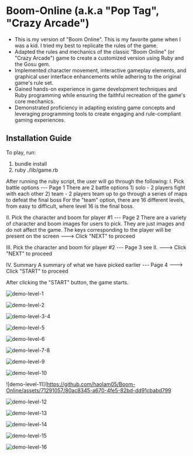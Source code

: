 # Boom-Online (a.k.a "Pop Tag", "Crazy Arcade")

  - This is my version of "Boom Online". This is my favorite game when I was a kid. I tried my best to replicate the rules of the game.
  - Adapted the rules and mechanics of the classic "Boom Online" (or "Crazy Arcade") game to create a customized version using Ruby and the Gosu gem.
  - Implemented character movement, interactive gameplay elements, and graphical user interface enhancements while adhering to the original game's rule set.
  - Gained hands-on experience in game development techniques and Ruby programming while ensuring the faithful recreation of the game's core mechanics.
  - Demonstrated proficiency in adapting existing game concepts and leveraging programming tools to create engaging and rule-compliant gaming experiences.

## Installation Guide
To play, run:
  1) bundle install
  2) ruby ./lib/game.rb

After running the ruby script, the user will go through the following:
  I. Pick battle options  --- Page 1
    There are 2 battle options
      1) solo   -     2 players fight with each other
      2) team   -     2 players team up to go through a series of maps to defeat the final boss
    For the "team" option, there are 16 different levels, from easy to difficult, where level 16 is the final boss.
   
  II. Pick the character and boom for player #1 --- Page 2
    There are a variety of character and boom images for users to pick. They are just images and do not affect the game.
    The keys corresponding to the player will be present on the screen
    ---> Click "NEXT" to proceed

  III. Pick the character and boom for player #2 --- Page 3
    see II.
    ---> Click "NEXT" to proceed

  IV. Summary
    A summary of what we have picked earlier --- Page 4
    ---> Click "START" to proceed



After clicking the "START" button, the game starts.

![demo-level-1](https://github.com/haolam05/Boom-Online/assets/71291057/a19b879a-977c-44fa-960f-b389127a99a9)

![demo-level-2](https://github.com/haolam05/Boom-Online/assets/71291057/9652f467-1141-43e1-ae20-ebd291ab364f)

![demo-level-3-4](https://github.com/haolam05/Boom-Online/assets/71291057/d523caab-84d9-4e58-ab97-416b4ded8d68)

![demo-level-5](https://github.com/haolam05/Boom-Online/assets/71291057/2ab6eec9-1ad0-44a1-a673-c9f16b9fa0c8)

![demo-level-6](https://github.com/haolam05/Boom-Online/assets/71291057/f7f93555-ddd0-4638-9ff4-1c68199f13b2)

![demo-level-7-8](https://github.com/haolam05/Boom-Online/assets/71291057/422dd148-875c-402e-aafe-ad89ebd2aa0c)

![demo-level-9](https://github.com/haolam05/Boom-Online/assets/71291057/389fa920-69ef-4a10-b80b-05e5dd34e527)

![demo-level-10](https://github.com/haolam05/Boom-Online/assets/71291057/9ab6b5c4-2c1b-408a-9e43-9020cc380058)

![demo-level-11](https://github.com/haolam05/Boom-Online/assets/71291057/80ac8345-a670-4fe5-82bd-dd91cbabd799

![demo-level-12](https://github.com/haolam05/Boom-Online/assets/71291057/1363d242-52db-4b7f-b52c-8ebfadab4c20)

![demo-level-13](https://github.com/haolam05/Boom-Online/assets/71291057/c2643f49-9af0-4044-abdd-7bc78526f401)

![demo-level-14](https://github.com/haolam05/Boom-Online/assets/71291057/2565b5e3-3fa2-45c6-8468-4297942c95e1)

![demo-level-15](https://github.com/haolam05/Boom-Online/assets/71291057/f60f85f0-aee3-4270-9062-252712de054c)

![demo-level-16](https://github.com/haolam05/Boom-Online/assets/71291057/161944dc-833a-441e-ba1b-a91063eae6f7)
